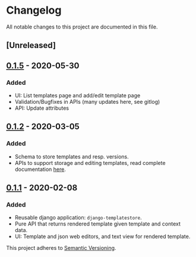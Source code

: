 # Changelog
All notable changes to this project are documented in this file.

## [Unreleased]


## [0.1.5](https://github.com/wilspi/django-templatestore/releases/tag/v0.1.5) - 2020-05-30
### Added
-  UI: List templates page and add/edit template page
-  Validation/Bugfixes in APIs (many updates here, see gitlog)
-  API: Update attributes


## [0.1.2](https://github.com/wilspi/django-templatestore/releases/tag/v0.1.2) - 2020-03-05
### Added
-  Schema to store templates and resp. versions.
-  APIs to support storage and editing templates, read complete documentation [here](https://raw.githubusercontent.com/wilspi/django-templatestore/0.1.2/docs/swagger.json).


## [0.1.1](https://github.com/wilspi/django-templatestore/releases/tag/v0.1.1) - 2020-02-08
### Added
-  Reusable django application: `django-templatestore`.
-  Pure API that returns rendered template given template and context data.
-  UI: Template and json web editors, and text view for rendered template.

This project adheres to [Semantic Versioning](https://semver.org/spec/v2.0.0.html).


